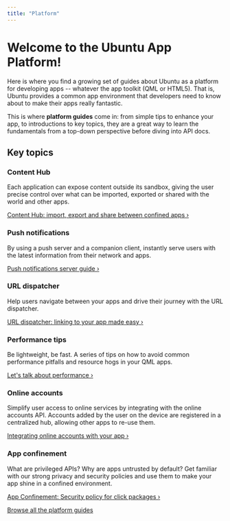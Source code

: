 ```yaml
---
title: "Platform"
---
```



# Welcome to the Ubuntu App Platform!

Here is where you find a growing set of guides about Ubuntu as a platform for
developing apps -- whatever the app toolkit (QML or HTML5). That is, Ubuntu
provides a common app environment that developers need to know about to make
their apps really fantastic.

This is where **platform guides** come in: from simple tips to enhance your
app, to introductions to key topics, they are a great way to learn the
fundamentals from a top-down perspective before diving into API docs.

## Key topics

### Content Hub

Each application can expose content outside its sandbox, giving the user
precise control over what can be imported, exported or shared with the world
and other apps.

[Content Hub: import, export and share between confined apps&nbsp;&rsaquo;](guides/content-hub-guide.md)

### Push notifications

By using a push server and a companion client, instantly serve users with the
latest information from their network and apps.

[Push notifications server guide&nbsp;&rsaquo;](guides/push-notifications-server-guide.md)

### URL dispatcher

Help users navigate between your apps and drive their journey with the URL
dispatcher.

[URL dispatcher: linking to your app made easy&nbsp;&rsaquo;](guides/url-dispatcher-guide.md)

### Performance tips

Be lightweight, be fast. A series of tips on how to avoid common performance
pitfalls and resource hogs in your QML apps.

[Let's talk about performance&nbsp;&rsaquo;](guides/lets-talk-about-performance.md)

### Online accounts

Simplify user access to online services by integrating with the online
accounts API. Accounts added by the user on the device are registered in a
centralized hub, allowing other apps to re-use them.

[Integrating online accounts with your app&nbsp;&rsaquo;](guides/online-accounts-developer-guide.md)

### App confinement

What are privileged APIs? Why are apps untrusted by default? Get familiar with
our strong privacy and security policies and use them to make your app shine
in a confined environment.

[App Confinement: Security policy for click packages&nbsp;&rsaquo;](guides/app-confinement.md)

[Browse all the platform guides](guides/index.md)
